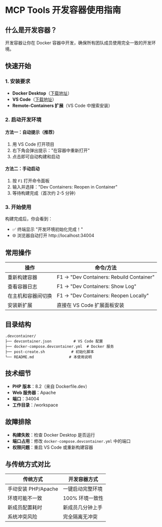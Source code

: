 # MCP Tools 开发容器使用指南

## 什么是开发容器？
开发容器让你在 Docker 容器中开发，确保所有团队成员使用完全一致的开发环境。

## 快速开始

### 1. 安装要求
- **Docker Desktop**（[下载地址](https://www.docker.com/products/docker-desktop/)）
- **VS Code**（[下载地址](https://code.visualstudio.com/)）
- **Remote-Containers 扩展**（VS Code 中搜索安装）

### 2. 启动开发环境

#### 方法一：自动提示（推荐）
1. 用 VS Code 打开项目
2. 右下角会弹出提示："在容器中重新打开"
3. 点击即可自动构建和启动

#### 方法二：手动启动
1. 按 `F1` 打开命令面板
2. 输入并选择："Dev Containers: Reopen in Container"
3. 等待构建完成（首次约 2-5 分钟）

### 3. 开始使用
构建完成后，你会看到：
- ✅ 终端显示 "开发环境初始化完成！"
- 🌐 浏览器自动打开 http://localhost:34004

## 常用操作

| 操作 | 命令/方法 |
|------|-----------|
| 重新构建容器 | F1 → "Dev Containers: Rebuild Container" |
| 查看容器日志 | F1 → "Dev Containers: Show Log" |
| 在主机和容器间切换 | F1 → "Dev Containers: Reopen Locally" |
| 安装新扩展 | 直接在 VS Code 扩展面板安装 |

## 目录结构
```
.devcontainer/
├── devcontainer.json          # VS Code 配置
├── docker-compose.devcontainer.yml  # Docker 服务
├── post-create.sh            # 初始化脚本
└── README.md                # 本使用说明
```

## 技术细节
- **PHP 版本**：8.2（来自 Dockerfile.dev）
- **Web 服务器**：Apache
- **端口**：34004
- **工作目录**：/workspace

## 故障排除
- **构建失败**：检查 Docker Desktop 是否运行
- **端口占用**：修改 `docker-compose.devcontainer.yml` 中的端口
- **权限问题**：重启 VS Code 或重新构建容器

## 与传统方式对比
| 传统方式 | 开发容器方式 |
|----------|--------------|
| 手动安装 PHP/Apache | 一键启动完整环境 |
| 环境可能不一致 | 100% 环境一致性 |
| 新成员配置耗时 | 新成员几分钟上手 |
| 系统冲突风险 | 完全隔离无冲突 |